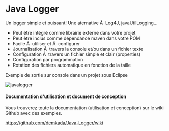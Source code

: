 # Java Logger

Un logger simple et puissant! Une aternative Ã  Log4J, javaUtilLogging...

* Peut être intégré comme librairie externe dans votre projet
* Peut être inclus comme dépendance maven dans votre POM
* Facile Ã  utiliser et Ã  configurer
* Journalisation Ã  travers la console et/ou dans un fichier texte
* Configuration Ã  travers un fichier simple et clair (properties)
* Configuration par programmation
* Rotation des fichiers automatique en fonction de la taille

Exemple de sortie sur console dans un projet sous Eclipse

![javalogger](https://cloud.githubusercontent.com/assets/4390722/6338995/19c1e6ac-bbb3-11e4-8028-6bc91ad2101a.png)

#### Documentation d'utilisation et document de conception

Vous trouverez toute la documentation (utilisation et conception) sur le wiki Github avec des exemples.

https://github.com/demkada/Java-Logger/wiki
